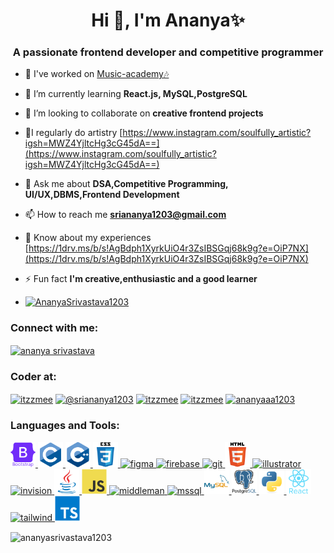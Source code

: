 <h1 align="center">Hi 👋, I'm Ananya✨</h1>
<h3 align="center">A passionate frontend developer and competitive programmer</h3>

- 🔭 I've worked on [Music-academy🎶](https://github.com/AnanyaSrivastava1203/Music-academy)

- 🌱 I’m currently learning **React.js, MySQL,PostgreSQL**

- 👯 I’m looking to collaborate on **creative frontend projects**

- 🪻I regularly do artistry [https://www.instagram.com/soulfully_artistic?igsh=MWZ4YjltcHg3cG45dA==](https://www.instagram.com/soulfully_artistic?igsh=MWZ4YjltcHg3cG45dA==)

- 💬 Ask me about **DSA,Competitive Programming, UI/UX,DBMS,Frontend Development**

- 📫 How to reach me **sriananya1203@gmail.com**

- 📄 Know about my experiences [https://1drv.ms/b/s!AgBdph1XyrkUiO4r3ZsIBSGqj68k9g?e=OiP7NX](https://1drv.ms/b/s!AgBdph1XyrkUiO4r3ZsIBSGqj68k9g?e=OiP7NX)

- ⚡ Fun fact **I'm creative,enthusiastic and a good learner**

- <p align="left"> <a href="https://github.com/ryo-ma/github-profile-trophy"><img src="https://github-profile-trophy.vercel.app/?username=AnanyaSrivastava1203" alt="AnanyaSrivastava1203" /></a> </p>

<h3 align="left">Connect with me:</h3>
<p align="left">
<a href="https://linkedin.com/in/Ananya Srivastava" target="blank"><img align="center" src="https://raw.githubusercontent.com/rahuldkjain/github-profile-readme-generator/master/src/images/icons/Social/linked-in-alt.svg" alt="ananya srivastava" height="30" width="40" /></a>

<h3 align="left">Coder at:</h3>
<a href="https://www.codechef.com/users/itzzmee" target="blank"><img align="center" src="https://cdn.jsdelivr.net/npm/simple-icons@3.1.0/icons/codechef.svg" alt="itzzmee" height="30" width="40" /></a>
<a href="https://www.hackerrank.com/@sriananya1203" target="blank"><img align="center" src="https://raw.githubusercontent.com/rahuldkjain/github-profile-readme-generator/master/src/images/icons/Social/hackerrank.svg" alt="@sriananya1203" height="30" width="40" /></a>
<a href="https://codeforces.com/profile/itzzmee" target="blank"><img align="center" src="https://raw.githubusercontent.com/rahuldkjain/github-profile-readme-generator/master/src/images/icons/Social/codeforces.svg" alt="itzzmee" height="30" width="40" /></a>
<a href="https://www.leetcode.com/itzzmee" target="blank"><img align="center" src="https://raw.githubusercontent.com/rahuldkjain/github-profile-readme-generator/master/src/images/icons/Social/leet-code.svg" alt="itzzmee" height="30" width="40" /></a>
<a href="https://auth.geeksforgeeks.org/user/ananyaaa1203" target="blank"><img align="center" src="https://raw.githubusercontent.com/rahuldkjain/github-profile-readme-generator/master/src/images/icons/Social/geeks-for-geeks.svg" alt="ananyaaa1203" height="30" width="40" /></a>
</p>

<h3 align="left">Languages and Tools:</h3>
<p align="left"> <a href="https://getbootstrap.com" target="_blank" rel="noreferrer"> <img src="https://raw.githubusercontent.com/devicons/devicon/master/icons/bootstrap/bootstrap-plain-wordmark.svg" alt="bootstrap" width="40" height="40"/> </a> <a href="https://www.cprogramming.com/" target="_blank" rel="noreferrer"> <img src="https://raw.githubusercontent.com/devicons/devicon/master/icons/c/c-original.svg" alt="c" width="40" height="40"/> </a> <a href="https://www.w3schools.com/cpp/" target="_blank" rel="noreferrer"> <img src="https://raw.githubusercontent.com/devicons/devicon/master/icons/cplusplus/cplusplus-original.svg" alt="cplusplus" width="40" height="40"/> </a> <a href="https://www.w3schools.com/css/" target="_blank" rel="noreferrer"> <img src="https://raw.githubusercontent.com/devicons/devicon/master/icons/css3/css3-original-wordmark.svg" alt="css3" width="40" height="40"/> </a> <a href="https://www.figma.com/" target="_blank" rel="noreferrer"> <img src="https://www.vectorlogo.zone/logos/figma/figma-icon.svg" alt="figma" width="40" height="40"/> </a> <a href="https://firebase.google.com/" target="_blank" rel="noreferrer"> <img src="https://www.vectorlogo.zone/logos/firebase/firebase-icon.svg" alt="firebase" width="40" height="40"/> </a> <a href="https://git-scm.com/" target="_blank" rel="noreferrer"> <img src="https://www.vectorlogo.zone/logos/git-scm/git-scm-icon.svg" alt="git" width="40" height="40"/> </a> <a href="https://www.w3.org/html/" target="_blank" rel="noreferrer"> <img src="https://raw.githubusercontent.com/devicons/devicon/master/icons/html5/html5-original-wordmark.svg" alt="html5" width="40" height="40"/> </a> <a href="https://www.adobe.com/in/products/illustrator.html" target="_blank" rel="noreferrer"> <img src="https://www.vectorlogo.zone/logos/adobe_illustrator/adobe_illustrator-icon.svg" alt="illustrator" width="40" height="40"/> </a> <a href="https://www.invisionapp.com/" target="_blank" rel="noreferrer"> <img src="https://www.vectorlogo.zone/logos/invisionapp/invisionapp-icon.svg" alt="invision" width="40" height="40"/> </a> <a href="https://www.java.com" target="_blank" rel="noreferrer"> <img src="https://raw.githubusercontent.com/devicons/devicon/master/icons/java/java-original.svg" alt="java" width="40" height="40"/> </a> <a href="https://developer.mozilla.org/en-US/docs/Web/JavaScript" target="_blank" rel="noreferrer"> <img src="https://raw.githubusercontent.com/devicons/devicon/master/icons/javascript/javascript-original.svg" alt="javascript" width="40" height="40"/> </a> <a href="https://middlemanapp.com/" target="_blank" rel="noreferrer"> <img src="https://raw.githubusercontent.com/leungwensen/svg-icon/b84b3f3a3da329b7c1d02346865f8e98beb05413/dist/svg/logos/middleman.svg" alt="middleman" width="40" height="40"/> </a> <a href="https://www.microsoft.com/en-us/sql-server" target="_blank" rel="noreferrer"> <img src="https://www.svgrepo.com/show/303229/microsoft-sql-server-logo.svg" alt="mssql" width="40" height="40"/> </a> <a href="https://www.mysql.com/" target="_blank" rel="noreferrer"> <img src="https://raw.githubusercontent.com/devicons/devicon/master/icons/mysql/mysql-original-wordmark.svg" alt="mysql" width="40" height="40"/> </a> <a href="https://www.postgresql.org" target="_blank" rel="noreferrer"> <img src="https://raw.githubusercontent.com/devicons/devicon/master/icons/postgresql/postgresql-original-wordmark.svg" alt="postgresql" width="40" height="40"/> </a> <a href="https://www.python.org" target="_blank" rel="noreferrer"> <img src="https://raw.githubusercontent.com/devicons/devicon/master/icons/python/python-original.svg" alt="python" width="40" height="40"/> </a> <a href="https://reactjs.org/" target="_blank" rel="noreferrer"> <img src="https://raw.githubusercontent.com/devicons/devicon/master/icons/react/react-original-wordmark.svg" alt="react" width="40" height="40"/> </a> <a href="https://tailwindcss.com/" target="_blank" rel="noreferrer"> <img src="https://www.vectorlogo.zone/logos/tailwindcss/tailwindcss-icon.svg" alt="tailwind" width="40" height="40"/> </a> <a href="https://www.typescriptlang.org/" target="_blank" rel="noreferrer"> <img src="https://raw.githubusercontent.com/devicons/devicon/master/icons/typescript/typescript-original.svg" alt="typescript" width="40" height="40"/> </a> </p>

<p><img align="center" src="https://github-readme-stats.vercel.app/api/top-langs?username=ananyasrivastava1203&show_icons=true&locale=en&layout=compact" alt="ananyasrivastava1203" /></p>
